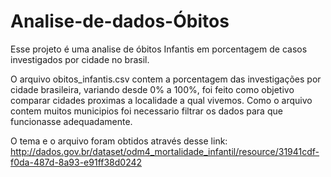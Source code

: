 # Analise-de-dados-Óbitos


Esse projeto é uma analise de óbitos Infantis em porcentagem de casos investigados por cidade no brasil.

O arquivo obitos_infantis.csv contem a porcentagem das investigações por cidade brasileira, variando desde 0% a 100%, foi feito como objetivo comparar cidades proximas a localidade a qual vivemos. Como o arquivo contem muitos municipios foi necessario filtrar os dados para que funcionasse adequadamente. 

O tema e o arquivo foram obtidos através desse link:
http://dados.gov.br/dataset/odm4_mortalidade_infantil/resource/31941cdf-f0da-487d-8a93-e91ff38d0242
